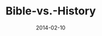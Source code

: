 ---
layout: music 
title: "Bible-vs.-History"
series: "Heavyweights 2"
date: 2014-02-10 
description: "Is the Bible a true source of history?"
audio: "http://www.crossroads.net/players/media/hq/heavyweights2_wk01.mp3"
audio-duration: "50:44"
src: "http://www.crossroads.net/players/media/mediumHz/190x110HeavyWeights14.jpg"
---